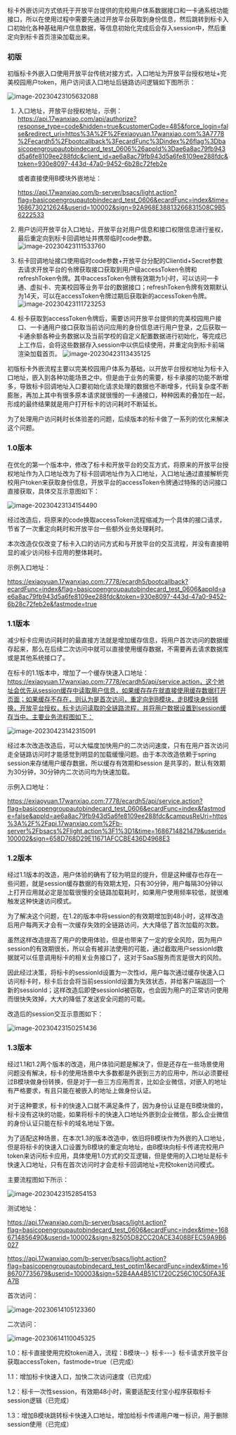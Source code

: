 标卡外嵌访问方式依托于开放平台提供的完校用户体系数据接口和一卡通系统功能接口，所以在使用过程中需要先通过开放平台获取到身份信息，然后跳转到标卡入口初始化各种基础用户信息数据，等信息初始化完成后会存入session中，然后重定向到标卡首页渲染加载出来。

### 初版

初版标卡外嵌入口使用开放平台传统对接方式，入口地址为开放平台授权地址+完美校园用户token，用户访问该入口地址后链路访问逻辑如下图所示：

![image-20230423105632088](https://alex-img-1253982387.cos.ap-nanjing.myqcloud.com/Typora-wm/202304231056432.png)

1. 入口地址，开放平台授权地址，示例：
   https://api.17wanxiao.com/api/authorize?response_type=code&hidden=true&customerCode=485&force_login=false&redirect_uri=https%3A%2F%2Fexiaoyuan.17wanxiao.com%3A7778%2Fecardh5%2Fbootcallback%3FecardFunc%3Dindex%26flag%3Dbasicopengroupautobindecard_test_0606%26appId%3Dae6a8ac79fb943d5a6fe8109ee288fdc&client_id=ae6a8ac79fb943d5a6fe8109ee288fdc&token=930e8097-443d-47a0-9452-6b28c72feb2e

   或者直接使用B模块外嵌地址：

   https://api.17wanxiao.com/b-server/bsacs/light.action?flag=basicopengroupautobindecard_test_0606&ecardFunc=index&time=1686730212624&userid=100002&sign=92A968E38813266831508C9B56222533

2. 用户访问开放平台入口地址，开放平台对用户信息和接口权限信息进行鉴权，最后重定向到标卡回调地址并携带临时code参数。
   ![image-20230423111533760](https://alex-img-1253982387.cos.ap-nanjing.myqcloud.com/Typora-wm/202304231115808.png)

3. 标卡回调地址接口使用临时code参数+开放平台分配的Clientid+Secret参数去请求开放平台的令牌获取接口获取到用户级accessToken令牌和refreshToken令牌。其中accessToken令牌有效期为1小时，可以访问一卡通、虚拟卡、完美校园等业务平台的数据接口；refreshToken令牌有效期默认为14天，可以在accessToken令牌过期后获取新的accessToken令牌。
   ![image-20230423111723253](https://alex-img-1253982387.cos.ap-nanjing.myqcloud.com/Typora-wm/202304231117344.png)

4. 标卡获取到accessToken令牌后，需要访问开放平台提供的完美校园用户接口、一卡通用户接口获取当前访问应用的身份信息进行用户登录，之后获取一卡通余额各种业务数据以及当前学校的自定义配置数据进行初始化，等完成已上工作后，会将这些数据存入session中以供后续使用，并重定向到标卡前端渲染加载首页。
   ![image-20230423113435125](https://alex-img-1253982387.cos.ap-nanjing.myqcloud.com/Typora-wm/202304231134704.png)

初版标卡外嵌流程主要以完美校园用户体系为基础，以开放平台授权地址为标卡入口地址，嵌入到各种功能场景之中。但是由于业务的需要，标卡承接的功能不断增多，导致标卡回调地址入口要初始化请求处理的数据也不断增多，代码复杂度不断膨胀，再加上其中有很多原本请求就很慢的一卡通接口，种种因素的叠加在一起，形成的最终结果就是用户打开标卡的访问耗时不断延长。

为了处理用户访问耗时长体验差的问题，后续版本的标卡做了一系列的优化来解决这个问题。



### 1.0版本

在优化的第一个版本中，修改了标卡和开放平台的交互方式，将原来的开放平台授权地址作为入口地址改为了标卡回调地址作为入口地址，入口地址通过直接解析完校用户token来获取身份信息，开放平台的accessToken令牌通过特殊的访问接口直接获取，具体交互示意图如下：

![image-20230423134154490](https://alex-img-1253982387.cos.ap-nanjing.myqcloud.com/Typora-wm/202304231341012.png)

经过改造后，将原来的code换取accessToken流程缩减为一个具体的接口请求，节省了一次重定向耗时和开放平台一些额外业务处理耗时。

本次改造仅仅改变了标卡入口的访问方式和与开放平台的交互流程，并没有直接明显的减少访问标卡应用的整体耗时。

示例入口地址：

https://exiaoyuan.17wanxiao.com:7778/ecardh5/bootcallback?ecardFunc=index&flag=basicopengroupautobindecard_test_0606&appId=ae6a8ac79fb943d5a6fe8109ee288fdc&token=930e8097-443d-47a0-9452-6b28c72feb2e&fastmode=true



### 1.1版本

减少标卡应用访问耗时的最直接方法就是增加缓存信息，将用户首次访问的数据缓存起来，那么在后续二次访问中就可以直接使用缓存数据，不需要再去请求数据库或是其他系统接口了。

在标卡的1.1版本中，增加了一个缓存快速入口地址：https://exiaoyuan.17wanxiao.com:7778/ecardh5/api/service.action，这个地址会优先从session缓存中读取用户信息，如果缓存存在就直接使用缓存数据打开页面；如果缓存不存在，则认为是首次访问，重定向到B模块，走B模块身份转换，开放平台授权，标卡访问读取的全链路流程，并将用户数据设置到session缓存当中。主要业务流程图如下：

![image-20230423142315091](https://alex-img-1253982387.cos.ap-nanjing.myqcloud.com/Typora-wm/202304231423281.png)

经过本次改造改造后，可以大幅度加快用户的二次访问速度，只有在用户首次访问走全链路访问时才能感觉到明显的加载缓慢问题。由于本次改造依赖于spring session来存储用户缓存数据，所以缓存有效期和session 是共享的，默认有效期为30分钟，30分钟内二次访问均为快速加载。

示例入口地址：

https://exiaoyuan.17wanxiao.com:7778/ecardh5/api/service.action?flag=basicopengroupautobindecard_test_0606&ecardFunc=index&fastmode=false&appId=ae6a8ac79fb943d5a6fe8109ee288fdc&campusReUri=https%3A%2F%2Fapi.17wanxiao.com%2Fb-server%2Fbsacs%2Flight.action%3F1%3D1&time=1686714821479&userid=100002&sign=658D768D29E11671AFCCBE436D4968E3



### 1.2版本

经过1.1版本的改造，用户体验的确有了较为明显的提升，但是这种缓存也存在一些问题，就是session缓存数据的有效期太短，只有30分钟，用户每隔30分钟以上打开应用就必定是加载很慢的全链路加载耗时，如果用户使用频率较低，就很难触发这种快速访问模式。

为了解决这个问题，在1.2的版本中将session的有效期增加到48小时，这样改造后用户每两天才会有一次缓存失效的全链路访问，大大降低了首次加载的次数。

虽然这样改造提高了用户的使用体验，但是也带来了一定的安全风险，因为用户session的有效期很长，所以会有被非法使用的可能，通过截取用户sessionId数据就可以任意调用标卡的相关业务接口了，这对于SaaS服务而言是很大的风险。

因此经过决策，将标卡的sessionId设置为一次性id，用户每次通过缓存快速入口访问标卡时，标卡后台会将当前sessionId设置为失效状态，并给客户端返回一个新的sessionId；这样改造后即使sessionId被窃取，也会因为用户的正常访问使用而很快失效掉，大大的降低了发送安全问题的可能。

改造后的session交互示意图如下：

![image-20230423150251436](https://alex-img-1253982387.cos.ap-nanjing.myqcloud.com/Typora-wm/202304231502506.png)



### 1.3版本

经过1.1和1.2两个版本的改造，用户体验问题是解决了，但是还存在一些场景使用问题没有解决，标卡的使用场景中大多数都是外嵌到三方的应用中，所以必须要经过B模块做身份转换，但是对于一些三方应用而言，比如企业微信，对嵌入的地址有严格要求，有且只能在被嵌入的地址上做身份认证。

对于这种要求，标卡的快速入口就不满足条件了，因为身份认证是在B模块做的，标卡没有这块的功能，如果将标卡的快速入口地址外嵌到企业微信，那么企业微信的身份认证只能在标卡的域名地址下做。

为了适配这种场景，在本次1.3的版本改造中，依旧将B模块作为外嵌的入口地址，但是将标卡的快速入口设置为B模块的重定向地址，由B模块向标卡传递完校用户token来访问标卡应用，具体使用1.0方式的交互逻辑，但是使用的入口地址是标卡快速入口地址，只有在首次访问时才会走标卡回调地址+完校token访问模式。

主要流程图如下所示：

![image-20230423152854153](https://alex-img-1253982387.cos.ap-nanjing.myqcloud.com/Typora-wm/202304231528209.png)

测试地址：

https://api.17wanxiao.com/b-server/bsacs/light.action?flag=basicopengroupautobindecard_test_0606&ecardFunc=index&time=1686714856490&userid=100002&sign=82505D82CC20ACE3408BFEC59A9B6027



https://api.17wanxiao.com/b-server/bsacs/light.action?flag=basicopengroupautobindecard_test_optim1&ecardFunc=index&time=1686707735679&userid=100003&sign=52B4AA4B51C1720C256C10C50FA3EA7B

首次访问：

![image-20230614105123360](https://alex-img-1253982387.cos.ap-nanjing.myqcloud.com/Typora-wm/202306141051431.png)

二次访问：

![image-20230614110045325](https://alex-img-1253982387.cos.ap-nanjing.myqcloud.com/Typora-wm/202306141100372.png)

1.0：标卡直接使用完校token进入，流程：B模块--》标卡---》标卡请求开放平台获取accessToken，fastmode=true（已完成）

1.1：增加标卡快速入口，加快二次访问速度（已完成）

1.2：标卡一次性session，有效期48小时，需要适配支付宝小程序获取标卡session逻辑（已完成）

1.3：增加B模块跳转标卡快速入口地址，增加给标卡传递用户唯一标识，用于删除session使用（已完成）